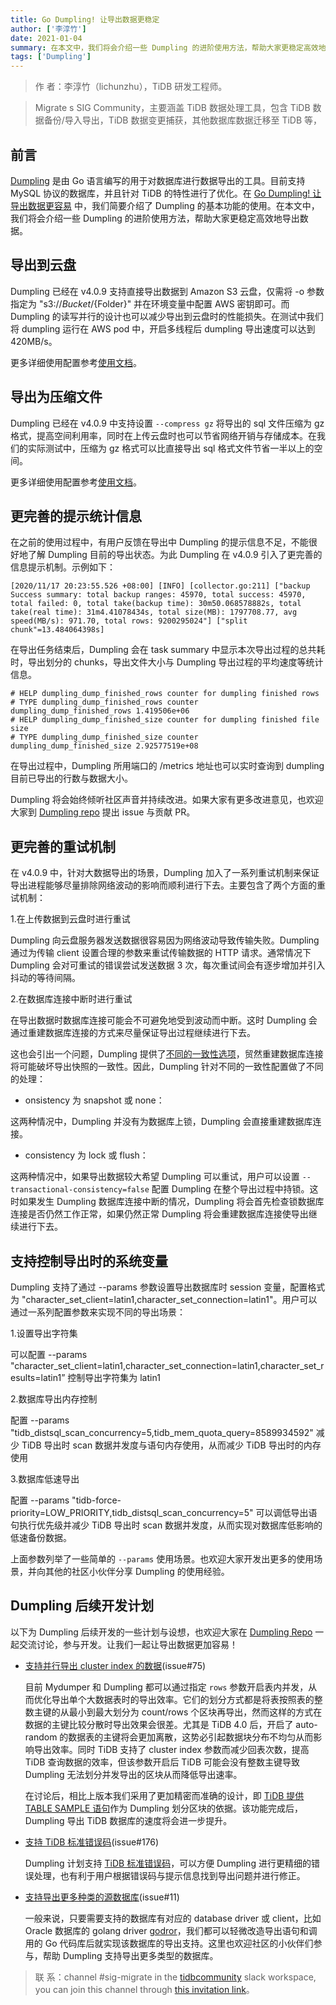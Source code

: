 ```yaml
---
title: Go Dumpling! 让导出数据更稳定
author: ['李淳竹']
date: 2021-01-04
summary: 在本文中，我们将会介绍一些 Dumpling 的进阶使用方法，帮助大家更稳定高效地导出数据。
tags: ['Dumpling']
---
```


>作    者：李淳竹（lichunzhu），TiDB 研发工程师。

>Migrate s SIG Community，主要涵盖 TiDB 数据处理工具，包含 TiDB 数据备份/导入导出，TiDB 数据变更捕获，其他数据库数据迁移至 TiDB 等，

## 前言

[Dumpling](https://github.com/pingcap/dumpling) 是由 Go 语言编写的用于对数据库进行数据导出的工具。目前支持 MySQL 协议的数据库，并且针对 TiDB 的特性进行了优化。在 [Go Dumpling! 让导出数据更容易](https://mp.weixin.qq.com/s/CwhZYq2TbP72HIoorI2Isw) 中，我们简要介绍了 Dumpling 的基本功能的使用。在本文中，我们将会介绍一些 Dumpling 的进阶使用方法，帮助大家更稳定高效地导出数据。

## 导出到云盘

Dumpling 已经在 v4.0.9 支持直接导出数据到 Amazon S3 云盘，仅需将 -o 参数指定为 "s3://${Bucket}/${Folder}" 并在环境变量中配置 AWS 密钥即可。而 Dumpling 的读写并行的设计也可以减少导出到云盘时的性能损失。在测试中我们将 dumpling 运行在 AWS pod 中，开启多线程后 dumpling 导出速度可以达到 420MB/s。

更多详细使用配置参考[使用文档](https://docs.pingcap.com/zh/tidb/dev/dumpling-overview#%E5%AF%BC%E5%87%BA%E5%88%B0-amazon-s3-%E4%BA%91%E7%9B%98)。

## 导出为压缩文件

Dumpling 已经在 v4.0.9 中支持设置 `--compress gz` 将导出的 sql 文件压缩为 gz 格式，提高空间利用率，同时在上传云盘时也可以节省网络开销与存储成本。在我们的实际测试中，压缩为 gz 格式可以比直接导出 sql 格式文件节省一半以上的空间。

更多详细使用配置参考[使用文档](https://docs.pingcap.com/zh/tidb/dev/dumpling-overview#%E5%AF%BC%E5%87%BA%E5%88%B0-amazon-s3-%E4%BA%91%E7%9B%98)。

## 更完善的提示统计信息

在之前的使用过程中，有用户反馈在导出中 Dumpling 的提示信息不足，不能很好地了解 Dumpling 目前的导出状态。为此 Dumpling 在 v4.0.9 引入了更完善的信息提示机制。示例如下：

```
[2020/11/17 20:23:55.526 +08:00] [INFO] [collector.go:211] ["backup Success summary: total backup ranges: 45970, total success: 45970, total failed: 0, total take(backup time): 30m50.068578882s, total take(real time): 31m4.41078434s, total size(MB): 1797708.77, avg speed(MB/s): 971.70, total rows: 9200295024"] ["split chunk"=13.484064398s]
```

在导出任务结束后，Dumpling 会在 task summary 中显示本次导出过程的总共耗时，导出划分的 chunks，导出文件大小与 Dumpling 导出过程的平均速度等统计信息。

```
# HELP dumpling_dump_finished_rows counter for dumpling finished rows
# TYPE dumpling_dump_finished_rows counter
dumpling_dump_finished_rows 1.419506e+06
# HELP dumpling_dump_finished_size counter for dumpling finished file size
# TYPE dumpling_dump_finished_size counter
dumpling_dump_finished_size 2.92577519e+08
```

在导出过程中，Dumpling 所用端口的 /metrics 地址也可以实时查询到 dumpling 目前已导出的行数与数据大小。

Dumpling 将会始终倾听社区声音并持续改进。如果大家有更多改进意见，也欢迎大家到 [Dumpling repo](http://ithub.com/pingcap/dumpling) 提出 issue 与贡献 PR。

## 更完善的重试机制

在 v4.0.9 中，针对大数据导出的场景，Dumpling 加入了一系列重试机制来保证导出进程能够尽量排除网络波动的影响而顺利进行下去。主要包含了两个方面的重试机制：

1.在上传数据到云盘时进行重试

Dumpling 向云盘服务器发送数据很容易因为网络波动导致传输失败。Dumpling 通过为传输 client 设置合理的参数来重试传输数据的 HTTP 请求。通常情况下 Dumpling 会对可重试的错误尝试发送数据 3 次，每次重试间会有逐步增加并引入抖动的等待间隔。

2.在数据库连接中断时进行重试

在导出数据时数据库连接可能会不可避免地受到波动而中断。这时 Dumpling 会通过重建数据库连接的方式来尽量保证导出过程继续进行下去。

这也会引出一个问题，Dumpling 提供了[不同的一致性选项](https://docs.pingcap.com/zh/tidb/stable/dumpling-overview#%E8%B0%83%E6%95%B4-dumpling-%E7%9A%84%E6%95%B0%E6%8D%AE%E4%B8%80%E8%87%B4%E6%80%A7%E9%80%89%E9%A1%B9)，贸然重建数据库连接将可能破坏导出快照的一致性。因此，Dumpling 针对不同的一致性配置做了不同的处理：

   - onsistency 为 snapshot 或 none：
    
   这两种情况中，Dumpling 并没有为数据库上锁，Dumpling 会直接重建数据库连接。

   - consistency 为 lock 或 flush：

   这两种情况中，如果导出数据较大希望 Dumpling 可以重试，用户可以设置 `--transactional-consistency=false` 配置 Dumpling 在整个导出过程中持锁。这时如果发生 Dumpling 数据库连接中断的情况，Dumpling 将会首先检查锁数据库连接是否仍然工作正常，如果仍然正常 Dumpling 将会重建数据库连接使导出继续进行下去。

## 支持控制导出时的系统变量

Dumpling 支持了通过 --params 参数设置导出数据库时 session 变量，配置格式为 "character_set_client=latin1,character_set_connection=latin1"。用户可以通过一系列配置参数来实现不同的导出场景：

1.设置导出字符集

可以配置 --params "character_set_client=latin1,character_set_connection=latin1,character_set_results=latin1” 控制导出字符集为 latin1

2.数据库导出内存控制

配置 --params "tidb_distsql_scan_concurrency=5,tidb_mem_quota_query=8589934592" 减少 TiDB 导出时 scan 数据并发度与语句内存使用，从而减少 TiDB 导出时的内存使用

3.数据库低速导出

配置 --params "tidb-force-priority=LOW_PRIORITY,tidb_distsql_scan_concurrency=5" 可以调低导出语句执行优先级并减少 TiDB 导出时 scan 数据并发度，从而实现对数据库低影响的低速备份数据。

上面参数列举了一些简单的 `--params` 使用场景。也欢迎大家开发出更多的使用场景，并向其他的社区小伙伴分享 Dumpling 的使用经验。

## Dumpling 后续开发计划

以下为 Dumpling 后续开发的一些计划与设想，也欢迎大家在 [Dumpling Repo](https://github.com/pingcap/dumpling) 一起交流讨论，参与开发。让我们一起让导出数据更加容易！

- [支持并行导出 cluster index 的数据](https://github.com/pingcap/dumpling/issues/75)(issue#75)

  目前 Mydumper 和 Dumpling 都可以通过指定 `rows` 参数开启表内并发，从而优化导出单个大数据表时的导出效率。它们的划分方式都是将表按照表的整数主键的从最小到最大划分为 count/rows 个区块再导出，然而这样的方式在数据的主键比较分散时导出效果会很差。尤其是 TiDB 4.0 后，开启了 auto-random 的数据表的主键将会更加离散，这势必引起数据块分布不均匀从而影响导出效率。同时 TiDB 支持了 cluster index 参数而减少回表次数，提高 TiDB 查询数据的效率，但该参数开启后 TiDB 可能会没有整数主键导致 Dumpling 无法划分并发导出的区块从而降低导出速率。

  在讨论后，相比上版本我们采用了更加精密而准确的设计，即 [TiDB 提供 TABLE SAMPLE 语句](https://github.com/pingcap/tidb/issues/20567)作为 Dumpling 划分区块的依据。该功能完成后，Dumpling 导出 TiDB 数据库的速度将会进一步提升。

- [支持 TiDB 标准错误码](https://github.com/pingcap/dumpling/issues/176)(issue#176)

  Dumpling 计划支持 [TiDB 标准错误码](https://github.com/pingcap/tidb/blob/master/docs/design/2020-05-08-standardize-error-codes-and-messages.md)，可以方便 Dumpling 进行更精细的错误处理，也有利于用户根据错误码与提示信息找到导出问题并进行修正。

- [支持导出更多种类的源数据库](https://github.com/pingcap/dumpling/issues/11)(issue#11)

  一般来说，只要需要支持的数据库有对应的 database driver 或 client，比如 Oracle 数据库的 golang driver [godror](https://github.com/godror/godror)，我们都可以轻微改造导出语句和调用的 Go 代码库后就实现该数据库的导出支持。这里也欢迎社区的小伙伴们参与，帮助 Dumpling 支持导出更多类型的数据库。


>联    系：channel #sig-migrate in the [tidbcommunity](https://join.slack.com/t/tidbcommunity/shared_invite/zt-9vpzdqh2-8LsybcK0US_nqwvfAjSU5A) slack workspace, you can join this channel through [this invitation link](https://slack.tidb.io/invite?team=tidb-community&channel=sig-migrate&ref=pingcap-community)。

